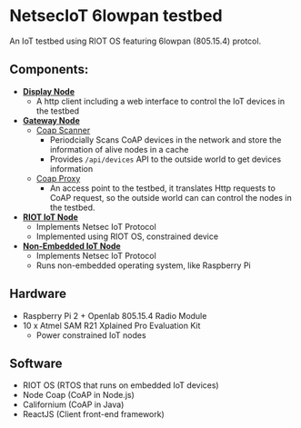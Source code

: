 # NetsecIoT 6lowpan testbed
An IoT testbed using RIOT OS featuring 6lowpan (805.15.4) protcol.

## Components:
* **[Display Node](https://github.com/lightertu/NetsecIoT/tree/master/display-node)**
  - A http client including a web interface to control the IoT devices in the testbed
* **[Gateway Node](https://github.com/lightertu/NetsecIoT/tree/master/gateway-node)**
  - [Coap Scanner](https://github.com/lightertu/NetsecIoT/tree/master/gateway-node/coap-scanner)
    - Periodcially Scans CoAP devices in the network and store the information of alive nodes in a cache
    - Provides `/api/devices` API to the outside world to get devices information
  - [Coap Proxy](https://github.com/lightertu/NetsecIoT/tree/master/gateway-node/coap-proxy)
    - An access point to the testbed, it translates Http requests to CoAP request, so the outside world can
      can control the nodes in the testbed.
* **[RIOT IoT Node](https://github.com/lightertu/NetsecIoT/tree/master/riot-node)**
  - Implements Netsec IoT Protocol
  - Implemented using RIOT OS, constrained device  
* **[Non-Embedded IoT Node](https://github.com/lightertu/NetsecIoT/tree/master/rpi-node)**
  - Implements Netsec IoT Protocol
  - Runs non-embedded operating system, like Raspberry Pi

## Hardware
* Raspberry Pi 2 + Openlab 805.15.4 Radio Module
* 10 x Atmel SAM R21 Xplained Pro Evaluation Kit
  - Power constrained IoT nodes
  
## Software
* RIOT OS (RTOS that runs on embedded IoT devices)
* Node Coap (CoAP in Node.js)
* Californium (CoAP in Java)
* ReactJS (Client front-end framework)

